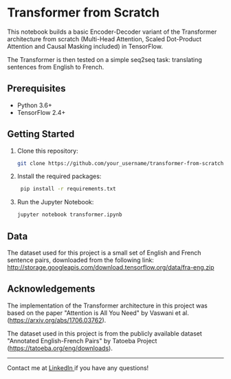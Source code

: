 # Transformer from Scratch

This notebook builds a basic Encoder-Decoder variant of the Transformer architecture from scratch (Multi-Head Attention, Scaled Dot-Product Attention and Causal Masking included) in TensorFlow.

The Transformer is then tested on a simple seq2seq task: translating sentences from English to French.

## Prerequisites

- Python 3.6+
- TensorFlow 2.4+

## Getting Started

1. Clone this repository:

   ```bash
   git clone https://github.com/your_username/transformer-from-scratch.git

2. Install the required packages:

   ```bash
    pip install -r requirements.txt

3. Run the Jupyter Notebook:

    ```bash
    jupyter notebook transformer.ipynb


## Data

The dataset used for this project is a small set of English and French sentence pairs, downloaded from the following link: http://storage.googleapis.com/download.tensorflow.org/data/fra-eng.zip

## Acknowledgements

The implementation of the Transformer architecture in this project was based on the paper "Attention is All You Need" by Vaswani et al. (https://arxiv.org/abs/1706.03762).

The dataset used in this project is from the publicly available dataset "Annotated English-French Pairs" by Tatoeba Project (https://tatoeba.org/eng/downloads).

---

Contact me at [ LinkedIn ](https://www.linkedin.com/in/bala-siva-sai-megi-reddy-padala/) if you have any questions!
